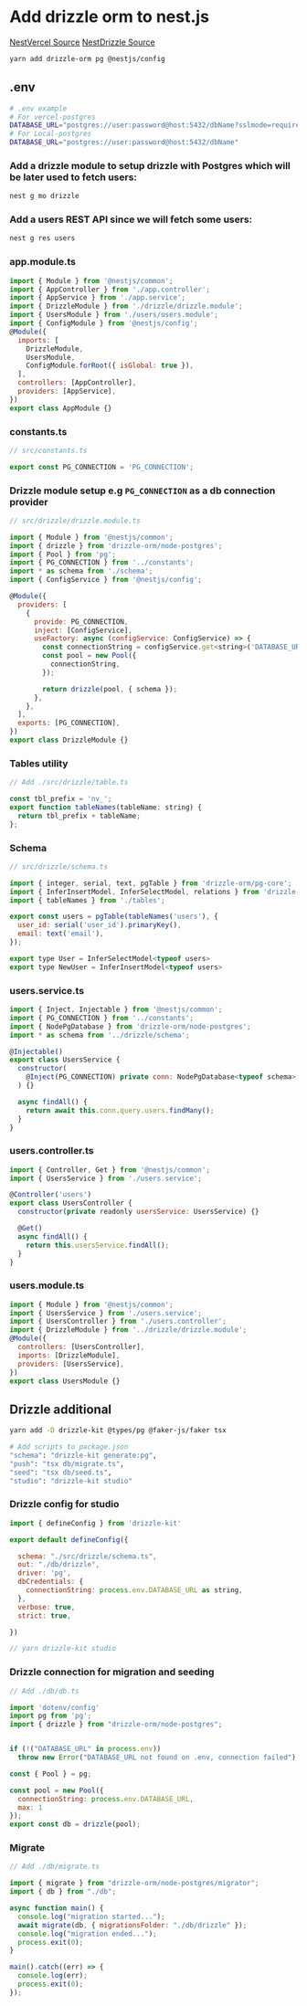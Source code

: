 # Add drizzle orm to nest.js
[NestVercel Source](https://github.com/maratib/nest-vercel)
[NestDrizzle Source](https://github.com/ashansurkar/nest-drizzle)


```bash
yarn add drizzle-orm pg @nestjs/config
```

## .env
```bash
# .env example
# For vercel-postgres 
DATABASE_URL="postgres://user:password@host:5432/dbName?sslmode=require"
# For Local-postgres
DATABASE_URL="postgres://user:password@host:5432/dbName"
```

### Add a drizzle module to setup drizzle with Postgres which will be later used to fetch users:
```bash
nest g mo drizzle
```

### Add a users REST API since we will fetch some users:
```bash
nest g res users
```

### app.module.ts
```javascript
import { Module } from '@nestjs/common';
import { AppController } from './app.controller';
import { AppService } from './app.service';
import { DrizzleModule } from './drizzle/drizzle.module';
import { UsersModule } from './users/users.module';
import { ConfigModule } from '@nestjs/config';
@Module({
  imports: [
    DrizzleModule,
    UsersModule,
    ConfigModule.forRoot({ isGlobal: true }),
  ],
  controllers: [AppController],
  providers: [AppService],
})
export class AppModule {}
```

### constants.ts
```javascript
// src/constants.ts

export const PG_CONNECTION = 'PG_CONNECTION';
```

### Drizzle module setup e.g `PG_CONNECTION` as a db connection provider
```javascript
// src/drizzle/drizzle.module.ts

import { Module } from '@nestjs/common';
import { drizzle } from 'drizzle-orm/node-postgres';
import { Pool } from 'pg';
import { PG_CONNECTION } from '../constants';
import * as schema from './schema';
import { ConfigService } from '@nestjs/config';

@Module({
  providers: [
    {
      provide: PG_CONNECTION,
      inject: [ConfigService],
      useFactory: async (configService: ConfigService) => {
        const connectionString = configService.get<string>('DATABASE_URL');
        const pool = new Pool({
          connectionString,
        });

        return drizzle(pool, { schema });
      },
    },
  ],
  exports: [PG_CONNECTION],
})
export class DrizzleModule {}

```

### Tables utility
```javascript
// Add ./src/drizzle/table.ts

const tbl_prefix = 'nv_';
export function tableNames(tableName: string) {
  return tbl_prefix + tableName;
};
```

### Schema
```javascript
// src/drizzle/schema.ts

import { integer, serial, text, pgTable } from 'drizzle-orm/pg-core';
import { InferInsertModel, InferSelectModel, relations } from 'drizzle-orm';
import { tableNames } from './tables';

export const users = pgTable(tableNames('users'), {
  user_id: serial('user_id').primaryKey(),
  email: text('email'),
});

export type User = InferSelectModel<typeof users>
export type NewUser = InferInsertModel<typeof users>
```

### users.service.ts
```javascript
import { Inject, Injectable } from '@nestjs/common';
import { PG_CONNECTION } from '../constants';
import { NodePgDatabase } from 'drizzle-orm/node-postgres';
import * as schema from '../drizzle/schema';

@Injectable()
export class UsersService {
  constructor(
    @Inject(PG_CONNECTION) private conn: NodePgDatabase<typeof schema>,
  ) {}

  async findAll() {
    return await this.conn.query.users.findMany();
  }
}
```

### users.controller.ts
```javascript
import { Controller, Get } from '@nestjs/common';
import { UsersService } from './users.service';

@Controller('users')
export class UsersController {
  constructor(private readonly usersService: UsersService) {}

  @Get()
  async findAll() {
    return this.usersService.findAll();
  }
}
```

### users.module.ts
```javascript
import { Module } from '@nestjs/common';
import { UsersService } from './users.service';
import { UsersController } from './users.controller';
import { DrizzleModule } from '../drizzle/drizzle.module';
@Module({
  controllers: [UsersController],
  imports: [DrizzleModule],
  providers: [UsersService],
})
export class UsersModule {}
```
## Drizzle additional 
```bash
yarn add -D drizzle-kit @types/pg @faker-js/faker tsx 

# Add scripts to package.json
"schema": "drizzle-kit generate:pg",
"push": "tsx db/migrate.ts",
"seed": "tsx db/seed.ts",
"studio": "drizzle-kit studio"
```

### Drizzle config for studio
```javascript 
import { defineConfig } from 'drizzle-kit'

export default defineConfig({

  schema: "./src/drizzle/schema.ts",
  out: "./db/drizzle",
  driver: 'pg',
  dbCredentials: {
    connectionString: process.env.DATABASE_URL as string,
  },
  verbose: true,
  strict: true,

})

// yarn drizzle-kit studio
```

### Drizzle connection for migration and seeding
```javascript
// Add ./db/db.ts

import 'dotenv/config'
import pg from 'pg';
import { drizzle } from "drizzle-orm/node-postgres";


if (!("DATABASE_URL" in process.env))
  throw new Error("DATABASE_URL not found on .env, connection failed");

const { Pool } = pg;

const pool = new Pool({
  connectionString: process.env.DATABASE_URL,
  max: 1
});
export const db = drizzle(pool);
```

### Migrate
```javascript
// Add ./db/migrate.ts

import { migrate } from "drizzle-orm/node-postgres/migrator";
import { db } from "./db";

async function main() {
  console.log("migration started...");
  await migrate(db, { migrationsFolder: "./db/drizzle" });
  console.log("migration ended...");
  process.exit(0);
}

main().catch((err) => {
  console.log(err);
  process.exit(0);
});


```